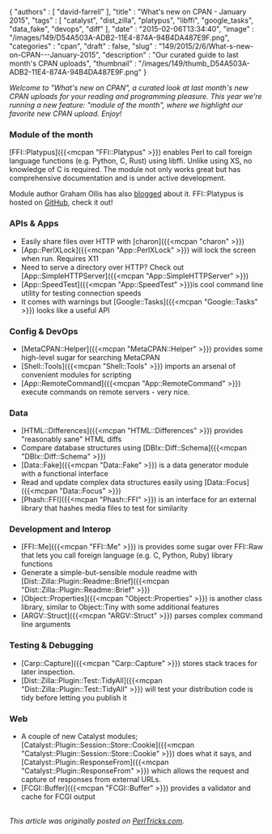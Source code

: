 {
   "authors" : [
      "david-farrell"
   ],
   "title" : "What's new on CPAN - January 2015",
   "tags" : [
      "catalyst",
      "dist_zilla",
      "platypus",
      "libffi",
      "google_tasks",
      "data_fake",
      "devops",
      "diff"
   ],
   "date" : "2015-02-06T13:34:40",
   "image" : "/images/149/D54A503A-ADB2-11E4-874A-94B4DA487E9F.png",
   "categories" : "cpan",
   "draft" : false,
   "slug" : "149/2015/2/6/What-s-new-on-CPAN---January-2015",
   "description" : "Our curated guide to last month's CPAN uploads",
   "thumbnail" : "/images/149/thumb_D54A503A-ADB2-11E4-874A-94B4DA487E9F.png"
}


*Welcome to "What's new on CPAN", a curated look at last month's new CPAN uploads for your reading and programming pleasure. This year we're running a new feature: "module of the month", where we highlight our favorite new CPAN upload. Enjoy!*

### Module of the month

[FFI::Platypus]({{<mcpan "FFI::Platypus" >}}) enables Perl to call foreign language functions (e.g. Python, C, Rust) using libffi. Unlike using XS, no knowledge of C is required. The module not only works great but has comprehensive documentation and is under active development.

Module author Graham Ollis has also [blogged](http://blogs.perl.org/users/graham_ollis/2015/01/practical-ffi-with-platypus.html) about it. FFI::Platypus is hosted on [GitHub](https://github.com/plicease/FFI-Platypus), check it out!

### APIs & Apps

-   Easily share files over HTTP with [charon]({{<mcpan "charon" >}})
-   [App::PerlXLock]({{<mcpan "App::PerlXLock" >}}) will lock the screen when run. Requires X11
-   Need to serve a directory over HTTP? Check out [App::SimpleHTTPServer]({{<mcpan "App::SimpleHTTPServer" >}})
-   [App::SpeedTest]({{<mcpan "App::SpeedTest" >}})is cool command line utility for testing connection speeds
-   It comes with warnings but [Google::Tasks]({{<mcpan "Google::Tasks" >}}) looks like a useful API

### Config & DevOps

-   [MetaCPAN::Helper]({{<mcpan "MetaCPAN::Helper" >}}) provides some high-level sugar for searching MetaCPAN
-   [Shell::Tools]({{<mcpan "Shell::Tools" >}}) imports an arsenal of convenient modules for scripting
-   [App::RemoteCommand]({{<mcpan "App::RemoteCommand" >}}) execute commands on remote servers - very nice.

### Data

-   [HTML::Differences]({{<mcpan "HTML::Differences" >}}) provides "reasonably sane" HTML diffs
-   Compare database structures using [DBIx::Diff::Schema]({{<mcpan "DBIx::Diff::Schema" >}})
-   [Data::Fake]({{<mcpan "Data::Fake" >}}) is a data generator module with a functional interface
-   Read and update complex data structures easily using [Data::Focus]({{<mcpan "Data::Focus" >}})
-   [Phash::FFI]({{<mcpan "Phash::FFI" >}}) is an interface for an external library that hashes media files to test for similarity

### Development and Interop

-   [FFI::Me]({{<mcpan "FFI::Me" >}}) is provides some sugar over FFI::Raw that lets you call foreign language (e.g. C, Python, Ruby) library functions
-   Generate a simple-but-sensible module readme with [Dist::Zilla::Plugin::Readme::Brief]({{<mcpan "Dist::Zilla::Plugin::Readme::Brief" >}})
-   [Object::Properties]({{<mcpan "Object::Properties" >}}) is another class library, similar to Object::Tiny with some additional features
-   [ARGV::Struct]({{<mcpan "ARGV::Struct" >}}) parses complex command line arguments

### Testing & Debugging

-   [Carp::Capture]({{<mcpan "Carp::Capture" >}}) stores stack traces for later inspection.
-   [Dist::Zilla::Plugin::Test::TidyAll]({{<mcpan "Dist::Zilla::Plugin::Test::TidyAll" >}}) will test your distribution code is tidy before letting you publish it

### Web

-   A couple of new Catalyst modules; [Catalyst::Plugin::Session::Store::Cookie]({{<mcpan "Catalyst::Plugin::Session::Store::Cookie" >}}) does what it says, and [Catalyst::Plugin::ResponseFrom]({{<mcpan "Catalyst::Plugin::ResponseFrom" >}}) which allows the request and capture of responses from external URLs.
-   [FCGI::Buffer]({{<mcpan "FCGI::Buffer" >}}) provides a validator and cache for FCGI output


\
*This article was originally posted on [PerlTricks.com](http://perltricks.com).*
